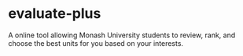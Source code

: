 # evaluate-plus
A online tool allowing Monash University students to review, rank, and choose the best units for you based on your interests.
